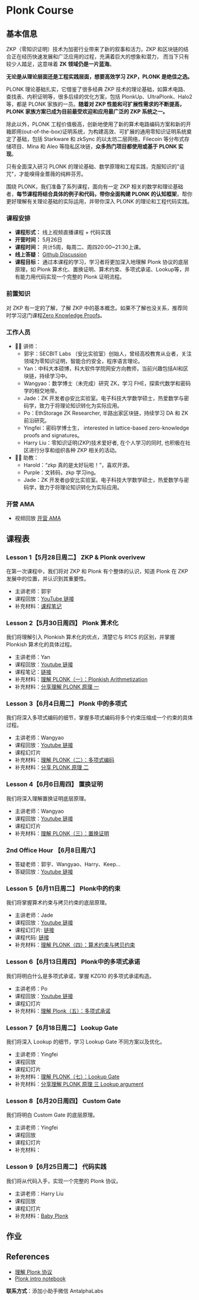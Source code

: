 # Plonk Course

## 基本信息

ZKP（零知识证明）技术为加密行业带来了新的叙事和活力，ZKP 和区块链的结合正在经历快速发展和广泛应用的过程，充满着巨大的想象和潜力， 而当下只有较少人踏足，这意味着 **ZK 领域仍是一片蓝海**。

**无论是从理论层面还是工程实践层面，想要高效学习 ZKP，PLONK 是绝佳之选。**

PLONK 理论基础扎实，它借鉴了很多经典 ZKP 技术的理论基础，如算术电路、查找表、内积证明等，很多后续的优化方案，包括 PlonkUp、UltraPlonk、Halo2 等，都是 PLONK 家族的一员。**随着对 ZKP 性能和可扩展性需求的不断提高，PLONK 家族方案已成为目前最受欢迎和应用最广泛的 ZKP 系统之一。**

除此以外，PLONK 工程价值极高，创新地使用了新的算术电路编码方案和新的开箱即用(out-of-the-box)证明系统，为构建高效、可扩展的通用零知识证明系统奠定了基础，包括 Starkware 和 zkSync 的以太坊二层网络，Filecoin 等分布式存储项目、Mina 和 Aleo 等隐私区块链，**众多热门项目都使用或基于 PLONK 实现**。

只有全面深入研习 PLONK 的理论基础、数学原理和工程实践，克服知识的"诅咒"，才能嗅得金蔷薇的纯粹芬芳。

围绕 PLONK，我们准备了系列课程，面向有一定 ZKP 相关的数学和理论基础者，**每节课程将结合具体的例子和代码，带你全面构建 PLONK 的认知框架**，帮你更好理解有关理论基础的实际运用，并带你深入 PLONK 的理论和工程代码实践。

### 课程安排

* **课程形式：** 线上视频直播课程 + 代码实践
* **开营时间：** 5月26日
* **课程时间：** 共计5周，每周二、周四20:00~21:30上课。
* **线上答疑：** [Github Discussion](https://github.com/Antalpha-Labs/zkp-academy/discussions/categories/q-a)
* **课程目标：** 通过本课程的学习，学习者将更加深入地理解 Plonk 协议的底层原理，如 Plonk 算术化、置换证明、算术约束、多项式承诺、Lookup等，并有能力用代码实现一个完整的 Plonk 证明流程。

### 前置知识

对 ZKP 有一定的了解，了解 ZKP 中的基本概念。如果不了解也没关系，推荐同时学习这门课程[Zero Knowledge Proofs](https://zk-learning.org/)。

### 工作人员

* 👨‍🏫 讲师：
  * 郭宇：SECBIT Labs （安比实验室）创始人，曾经高校教育从业者，关注领域为零知识证明，智能合约安全，程序语言理论。
  * Yan：中科大本硕博，科大软件学院网安方向教师，当前兴趣包括AI和区块链，持续学习中。
  * Wangyao：数学博士（未完成）研究 ZK，学习 FHE，探索代数学和密码学的相交地带。
  * Jade：ZK 开发者@安比实验室。电子科技大学数学硕士，热爱数学与密码学，致力于将理论知识转化为实际应用。
  * Po：EthStorage ZK Researcher, 半路出家区块链，持续学习 DA 和 ZK 前沿研究。
  * Yingfei：密码学博士生， interested in lattice-based zero-knowledge proofs and signatures。
  * Harry Liu：零知识证明(ZKP)技术爱好者, 在个人学习的同时, 也积极在社区进行分享和组织各种 ZKP 相关的活动。
* 👨‍🎓 助教：
  * Harold：“zkp 真的是太好玩啦！”，喜欢开源。
  * Purple：文转码，zkp 学习ing。
  * Jade：ZK 开发者@安比实验室。电子科技大学数学硕士，热爱数学与密码学，致力于将理论知识转化为实际应用。
  
### 开营 AMA
 * 视频回放 [开营 AMA](https://www.youtube.com/watch?v=3h972SlVsoI)
   
## 课程表

### Lesson 1【5月28日周二】 ZKP & Plonk overivew

在第一次课程中，我们将对 ZKP 和 Plonk 有个整体的认识，知道 Plonk 在 ZKP 发展中的位置，并认识到其重要性。

* 主讲老师：郭宇
* 课程回放：[YouTube 链接](https://youtu.be/OOBD7cnR1J4)
* 补充材料：[课程笔记](https://github.com/Antalpha-Labs/zkp-academy/blob/main/Plonk/lesson%201/whyplonk%202024-05-28.pdf)

### Lesson 2【5月30日周四】 Plonk 算术化

我们将理解引入 Plonkish 算术化的优点，清楚它与 R1CS 的区别，并掌握 Plonkish 算术化的具体过程。

* 主讲老师：Yan
* 课程回放：[Youtube 链接](https://youtu.be/L3qMBzPgfWY)
* 课程笔记：[链接](https://github.com/sec-bit/learning-zkp/blob/master/plonk-intro-cn/python_notebook/1-plonk-arithmetization.ipynb)
* 补充材料：[理解 PLONK（一）：Plonkish Arithmetization](https://github.com/sec-bit/learning-zkp/blob/master/plonk-intro-cn/1-plonk-arithmetization.md)
* 补充材料：[分享理解 PLONK 原理 一](https://www.youtube.com/watch?v=HtKmRcSJUG4&list=PLbQFt1T_44DwN1zWl-KWhkp3s0LAkF2a8&index=5&t=376s)

### Lesson 3【6月4日周二】 Plonk 中的多项式

我们将深入多项式编码的细节，掌握多项式编码将多个约束压缩成一个约束的具体过程。

* 主讲老师：Wangyao
* 课程回放：[Youtube 链接](https://youtu.be/bNGac1CJEKM)
* 课程幻灯片
* 补充材料：[理解 PLONK（二）：多项式编码](https://github.com/sec-bit/learning-zkp/blob/master/plonk-intro-cn/2-plonk-lagrange-basis.md)
* 补充材料：[分享 PLONK 原理 二](https://www.youtube.com/watch?v=O5HGp3EHDI0&list=PLbQFt1T_44DwN1zWl-KWhkp3s0LAkF2a8&index=4)

### Lesson 4【6月6日周四】 置换证明

我们将深入理解置换证明底层原理。

* 主讲老师：Wangyao
* 课程回放：[Youtube 链接](https://youtu.be/B7ubzpXSpqI)
* 课程幻灯片
* 补充材料：[理解 PLONK（三）：置换证明](https://github.com/sec-bit/learning-zkp/blob/master/plonk-intro-cn/3-plonk-permutation.md)

### 2nd Office Hour 【6月8日周六】

* 答疑老师：郭宇、Wangyao、Harry、Keep...
* 答疑回放：[Youtube 链接](https://youtu.be/SkTmEwbBx-I)

### Lesson 5【6月11日周二】 Plonk中的约束

我们将掌握算术约束与拷贝约束的底层原理。

* 主讲老师：Jade
* 课程回放：[Youtube 链接](https://youtu.be/J1P60urkGwc)
* 课程幻灯片: [链接](/Plonk/lesson%205/PLONK%20-%20Lecture%205%20-%20算术约束与拷贝约束.pdf)
* 课程代码: [链接](/Plonk/lesson%205/plonk-lecture5-constraints.ipynb)
* 补充材料：[理解 PLONK（四）：算术约束与拷贝约束](https://github.com/sec-bit/learning-zkp/blob/master/plonk-intro-cn/4-plonk-constraints.md)

### Lesson 6【6月13日周四】 Plonk中的多项式承诺

我们将明白什么是多项式承诺，掌握 KZG10 的多项式承诺构造。

* 主讲老师：Po
* 课程回放：[Youtube 链接](https://youtu.be/yEH23SwxCG0)
* 课程幻灯片
* 补充材料：[理解 Plonk（五）：多项式承诺](https://github.com/sec-bit/learning-zkp/blob/master/plonk-intro-cn/5-plonk-polycom.md)

### Lesson 7【6月18日周二】 Lookup Gate

我们将深入 Lookup 的细节，学习 Lookup Gate 不同方案以及优化。

* 主讲老师：Yingfei
* 课程回放
* 课程幻灯片
* 补充材料：[理解 PLONK（七）：Lookup Gate](https://github.com/sec-bit/learning-zkp/blob/master/plonk-intro-cn/7-plonk-lookup.md)
* 补充材料：[分享理解 PLONK 原理 三 Lookup argument](https://www.youtube.com/watch?v=StvnHnC4Dk4&list=PLbQFt1T_44DwN1zWl-KWhkp3s0LAkF2a8&index=3)

### Lesson 8【6月20日周四】 Custom Gate

我们将明白 Custom Gate 的底层原理。

* 主讲老师：Yingfei
* 课程回放
* 课程幻灯片
* 补充材料：

### Lesson 9【6月25日周二】 代码实践

我们将从代码入手，实现一个完整的 Plonk 协议。

* 主讲老师：Harry Liu
* 课程回放
* 课程幻灯片
* 补充材料：[Baby Plonk](https://github.com/Antalpha-Labs/baby-plonk)

## 作业

## References

* [理解 Plonk 协议](https://github.com/sec-bit/learning-zkp/tree/master/plonk-intro-cn)
* [Plonk intro notebook](https://github.com/Antalpha-Labs/plonk-intro-notebook?tab=readme-ov-file)

**联系方式**：添加小助手微信 AntalphaLabs
